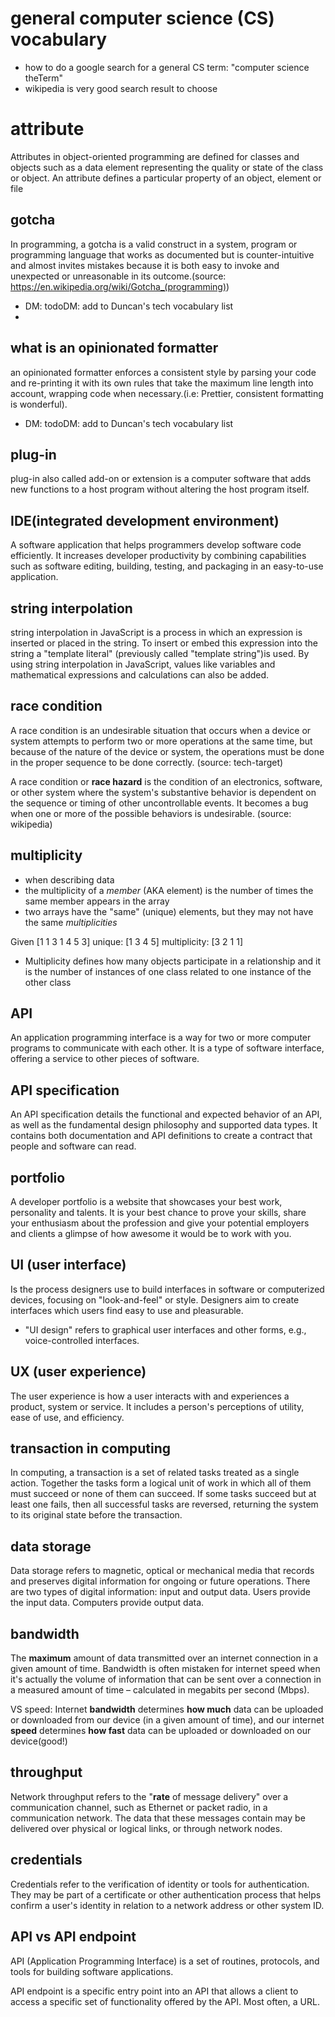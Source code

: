 # general computer science (CS) vocabulary

- how to do a google search for a general CS term: "computer science theTerm"
- wikipedia is very good search result to choose

# attribute

Attributes in object-oriented programming are defined for classes and objects such as a data element representing the quality or state of the class or object. An attribute defines a particular property of an object, element or file

## gotcha

In programming, a gotcha is a valid construct in a system, program or programming language that works as documented but is counter-intuitive and almost invites mistakes because it is both easy to invoke and unexpected or unreasonable in its outcome.(source: https://en.wikipedia.org/wiki/Gotcha_(programming))

- DM: todoDM: add to Duncan's tech vocabulary list
-

## what is an opinionated formatter

an opinionated formatter enforces a consistent style by parsing your code and re-printing it with its own rules that take the maximum line length into account, wrapping code when necessary.(i.e: Prettier, consistent formatting is wonderful).

- DM: todoDM: add to Duncan's tech vocabulary list

## plug-in

plug-in also called add-on or extension is a computer software that adds new functions to a host program without altering the host program itself.

## IDE(integrated development environment)

A software application that helps programmers develop software code efficiently. It increases developer productivity by combining capabilities such as software editing, building, testing, and packaging in an easy-to-use application.

## string interpolation

string interpolation in JavaScript is a process in which an expression is inserted or placed in the string. To insert or embed this expression into the string a "template literal" (previously called "template string")is used. By using string interpolation in JavaScript, values like variables and mathematical expressions and calculations can also be added.

## race condition

A race condition is an undesirable situation that occurs when a device or system attempts to perform two or more operations at the same time, but because of the nature of the device or system, the operations must be done in the proper sequence to be done correctly. (source: tech-target)

A race condition or **race hazard** is the condition of an electronics, software, or other system where the system's substantive behavior is dependent on the sequence or timing of other uncontrollable events. It becomes a bug when one or more of the possible behaviors is undesirable. (source: wikipedia)

## multiplicity

- when describing data
- the multiplicity of a _member_ (AKA element) is the number of times the same member appears in the array
- two arrays have the "same" (unique) elements, but they may not have the same _multiplicities_

Given [1 1 3 1 4 5 3]
unique: [1 3 4 5]
multiplicity: [3 2 1 1]

- Multiplicity defines how many objects participate in a relationship and it is the number of instances of one class related to one instance of the other class

## API

An application programming interface is a way for two or more computer programs to communicate with each other. It is a type of software interface, offering a service to other pieces of software.

## API specification

An API specification details the functional and expected behavior of an API, as well as the fundamental design philosophy and supported data types. It contains both documentation and API definitions to create a contract that people and software can read.

## portfolio

A developer portfolio is a website that showcases your best work, personality and talents. It is your best chance to prove your skills, share your enthusiasm about the profession and give your potential employers and clients a glimpse of how awesome it would be to work with you.

## UI (user interface)

Is the process designers use to build interfaces in software or computerized devices, focusing on "look-and-feel" or style. Designers aim to create interfaces which users find easy to use and pleasurable.

- "UI design" refers to graphical user interfaces and other forms, e.g., voice-controlled interfaces.

## UX (user experience)

The user experience is how a user interacts with and experiences a product, system or service. It includes a person's perceptions of utility, ease of use, and efficiency.

## transaction in computing

In computing, a transaction is a set of related tasks treated as a single action. Together the tasks form a logical unit of work in which all of them must succeed or none of them can succeed. If some tasks succeed but at least one fails, then all successful tasks are reversed, returning the system to its original state before the transaction.

## data storage

Data storage refers to magnetic, optical or mechanical media that records and preserves digital information for ongoing or future operations. There are two types of digital information: input and output data. Users provide the input data. Computers provide output data.

## bandwidth

The **maximum** amount of data transmitted over an internet connection in a given amount of time. Bandwidth is often mistaken for internet speed when it's actually the volume of information that can be sent over a connection in a measured amount of time – calculated in megabits per second (Mbps).

VS speed: Internet **bandwidth** determines **how much** data can be uploaded or downloaded from our device (in a given amount of time), and our internet **speed** determines **how fast** data can be uploaded or downloaded on our device(good!)

## throughput

Network throughput refers to the "**rate** of message delivery" over a communication channel, such as Ethernet or packet radio, in a communication network. The data that these messages contain may be delivered over physical or logical links, or through network nodes.

## credentials

Credentials refer to the verification of identity or tools for authentication. They may be part of a certificate or other authentication process that helps confirm a user's identity in relation to a network address or other system ID.

## API vs API endpoint

API (Application Programming Interface) is a set of routines, protocols, and tools for building software applications. 

API endpoint is a specific entry point into an API that allows a client to access a specific set of functionality offered by the API. Most often, a URL.